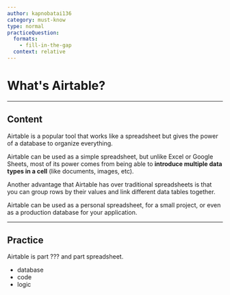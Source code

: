 ```yaml
---
author: kapnobatai136
category: must-know
type: normal
practiceQuestion:
  formats:
    - fill-in-the-gap
  context: relative
---
```


# What's Airtable?


---

## Content

Airtable is a popular tool that works like a spreadsheet but gives the power of a database to organize everything.

Airtable can be used as a simple spreadsheet, but unlike Excel or Google Sheets, most of its power comes from being able to **introduce multiple data types in a cell** (like documents, images, etc).

Another advantage that Airtable has over traditional spreadsheets is that you can group rows by their values and link different data tables together.

Airtable can be used as a personal spreadsheet, for a small project, or even as a production database for your application.


---

## Practice

Airtable is part ??? and part spreadsheet.

- database
- code
- logic
